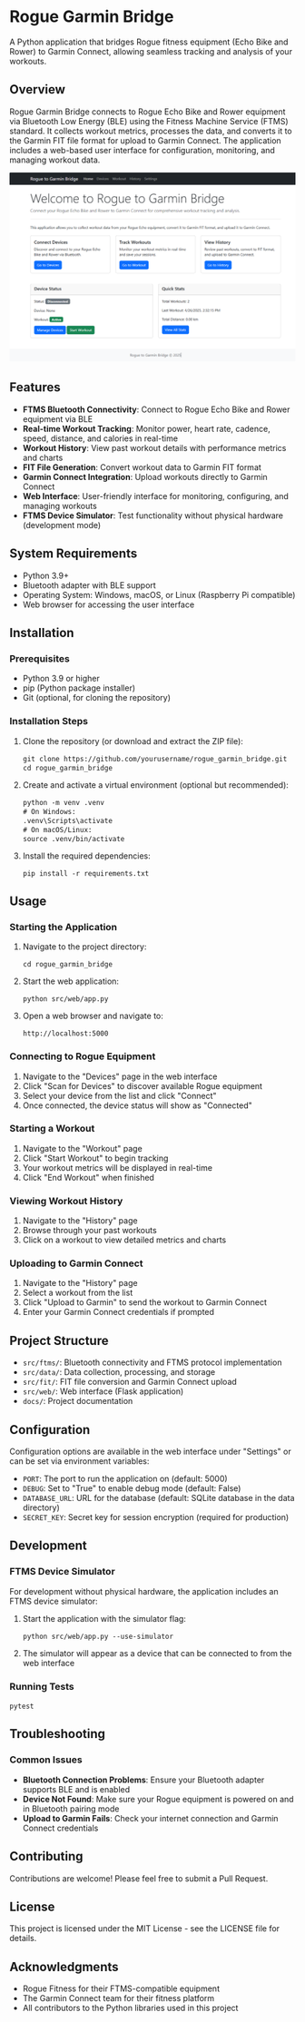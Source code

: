 # Rogue Garmin Bridge

A Python application that bridges Rogue fitness equipment (Echo Bike and Rower) to Garmin Connect, allowing seamless tracking and analysis of your workouts.

## Overview

Rogue Garmin Bridge connects to Rogue Echo Bike and Rower equipment via Bluetooth Low Energy (BLE) using the Fitness Machine Service (FTMS) standard. It collects workout metrics, processes the data, and converts it to the Garmin FIT file format for upload to Garmin Connect. The application includes a web-based user interface for configuration, monitoring, and managing workout data.

![Rogue Garmin Bridge UI](docs/images/ui_screenshot.png)

## Features

- **FTMS Bluetooth Connectivity**: Connect to Rogue Echo Bike and Rower equipment via BLE
- **Real-time Workout Tracking**: Monitor power, heart rate, cadence, speed, distance, and calories in real-time
- **Workout History**: View past workout details with performance metrics and charts
- **FIT File Generation**: Convert workout data to Garmin FIT format
- **Garmin Connect Integration**: Upload workouts directly to Garmin Connect
- **Web Interface**: User-friendly interface for monitoring, configuring, and managing workouts
- **FTMS Device Simulator**: Test functionality without physical hardware (development mode)

## System Requirements

- Python 3.9+
- Bluetooth adapter with BLE support
- Operating System: Windows, macOS, or Linux (Raspberry Pi compatible)
- Web browser for accessing the user interface

## Installation

### Prerequisites

- Python 3.9 or higher
- pip (Python package installer)
- Git (optional, for cloning the repository)

### Installation Steps

1. Clone the repository (or download and extract the ZIP file):
   ```
   git clone https://github.com/yourusername/rogue_garmin_bridge.git
   cd rogue_garmin_bridge
   ```

2. Create and activate a virtual environment (optional but recommended):
   ```
   python -m venv .venv
   # On Windows:
   .venv\Scripts\activate
   # On macOS/Linux:
   source .venv/bin/activate
   ```

3. Install the required dependencies:
   ```
   pip install -r requirements.txt
   ```

## Usage

### Starting the Application

1. Navigate to the project directory:
   ```
   cd rogue_garmin_bridge
   ```

2. Start the web application:
   ```
   python src/web/app.py
   ```

3. Open a web browser and navigate to:
   ```
   http://localhost:5000
   ```

### Connecting to Rogue Equipment

1. Navigate to the "Devices" page in the web interface
2. Click "Scan for Devices" to discover available Rogue equipment
3. Select your device from the list and click "Connect"
4. Once connected, the device status will show as "Connected"

### Starting a Workout

1. Navigate to the "Workout" page
2. Click "Start Workout" to begin tracking
3. Your workout metrics will be displayed in real-time
4. Click "End Workout" when finished

### Viewing Workout History

1. Navigate to the "History" page
2. Browse through your past workouts
3. Click on a workout to view detailed metrics and charts

### Uploading to Garmin Connect

1. Navigate to the "History" page
2. Select a workout from the list
3. Click "Upload to Garmin" to send the workout to Garmin Connect
4. Enter your Garmin Connect credentials if prompted

## Project Structure

- `src/ftms/`: Bluetooth connectivity and FTMS protocol implementation
- `src/data/`: Data collection, processing, and storage
- `src/fit/`: FIT file conversion and Garmin Connect upload
- `src/web/`: Web interface (Flask application)
- `docs/`: Project documentation

## Configuration

Configuration options are available in the web interface under "Settings" or can be set via environment variables:

- `PORT`: The port to run the application on (default: 5000)
- `DEBUG`: Set to "True" to enable debug mode (default: False)
- `DATABASE_URL`: URL for the database (default: SQLite database in the data directory)
- `SECRET_KEY`: Secret key for session encryption (required for production)

## Development

### FTMS Device Simulator

For development without physical hardware, the application includes an FTMS device simulator:

1. Start the application with the simulator flag:
   ```
   python src/web/app.py --use-simulator
   ```

2. The simulator will appear as a device that can be connected to from the web interface

### Running Tests

```
pytest
```

## Troubleshooting

### Common Issues

- **Bluetooth Connection Problems**: Ensure your Bluetooth adapter supports BLE and is enabled
- **Device Not Found**: Make sure your Rogue equipment is powered on and in Bluetooth pairing mode
- **Upload to Garmin Fails**: Check your internet connection and Garmin Connect credentials

## Contributing

Contributions are welcome! Please feel free to submit a Pull Request.

## License

This project is licensed under the MIT License - see the LICENSE file for details.

## Acknowledgments

- Rogue Fitness for their FTMS-compatible equipment
- The Garmin Connect team for their fitness platform
- All contributors to the Python libraries used in this project